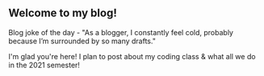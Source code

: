 Welcome to my blog!
---
Blog joke of the day - "As a blogger, I constantly feel cold, probably because I’m surrounded by so many drafts." 

I'm glad you're here! I plan to post about my coding class & what all we do in the 2021 semester!
